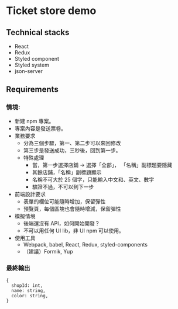 # Ticket store demo

## Technical stacks
* React
* Redux
* Styled component
* Styled system
* json-server

## Requirements
### 情境:

- 新建 npm 專案。
- 專案內容是發送票卷。
- 業務要求
  - 分為三個步驟，第一、第二步可以來回修改
  - 第三步是發送成功，三秒後，回到第一步。
  - 特殊處理
    - 當，第一步選擇店鋪 -> 選擇「全部」，
      「名稱」副標題要隱藏
    - 其餘店鋪，「名稱」副標題顯示
    - 名稱不可大於 25 個字，只能輸入中文和、英文、數字
    - 驗證不過，不可以到下一步
- 前端設計要求
  - 表單的欄位可能隨時增加，保留彈性
  - 預覽頁，每個區塊也會隨時增減，保留彈性
- 模擬情境
  - 後端還沒有 API，如何開始開發？
  - 不可以用任何 UI lib，非 UI npm 可以使用。
- 使用工具
  - Webpack, babel, React, Redux, styled-components
  - （建議）Formik, Yup

### 最終輸出

```
{
  shopId: int,
  name: string,
  color: string,
}
```